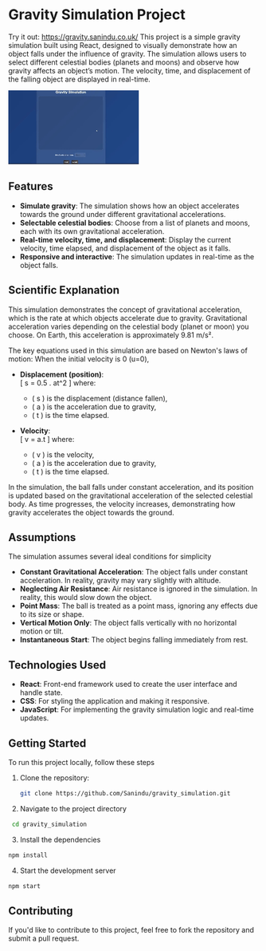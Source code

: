 # Gravity Simulation Project
Try it out: https://gravity.sanindu.co.uk/
This project is a simple gravity simulation built using React, designed to visually demonstrate how an object falls under the influence of gravity. The simulation allows users to select different celestial bodies (planets and moons) and observe how gravity affects an object’s motion. The velocity, time, and displacement of the falling object are displayed in real-time.

![Loadiing Demo](clip_gravity.gif)
## Features

- **Simulate gravity**: The simulation shows how an object accelerates towards the ground under different gravitational accelerations.
- **Selectable celestial bodies**: Choose from a list of planets and moons, each with its own gravitational acceleration.
- **Real-time velocity, time, and displacement**: Display the current velocity, time elapsed, and displacement of the object as it falls.
- **Responsive and interactive**: The simulation updates in real-time as the object falls.

## Scientific Explanation

This simulation demonstrates the concept of gravitational acceleration, which is the rate at which objects accelerate due to gravity. Gravitational acceleration varies depending on the celestial body (planet or moon) you choose. On Earth, this acceleration is approximately 9.81 m/s².

The key equations used in this simulation are based on Newton's laws of motion:
When the initial velocity is 0 (u=0),
- **Displacement (position)**:  
  \[
  s = 0.5 . at^2
  \]
  where:
  - \( s \) is the displacement (distance fallen),
  - \( a \) is the acceleration due to gravity,
  - \( t \) is the time elapsed.

- **Velocity**:  
  \[
  v = a.t
  \]
  where:
  - \( v \) is the velocity,
  - \( a \) is the acceleration due to gravity,
  - \( t \) is the time elapsed.

In the simulation, the ball falls under constant acceleration, and its position is updated based on the gravitational acceleration of the selected celestial body. As time progresses, the velocity increases, demonstrating how gravity accelerates the object towards the ground.

## Assumptions

The simulation assumes several ideal conditions for simplicity

- **Constant Gravitational Acceleration**: The object falls under constant acceleration. In reality, gravity may vary slightly with altitude.
- **Neglecting Air Resistance**: Air resistance is ignored in the simulation. In reality, this would slow down the object.
- **Point Mass**: The ball is treated as a point mass, ignoring any effects due to its size or shape.
- **Vertical Motion Only**: The object falls vertically with no horizontal motion or tilt.
- **Instantaneous Start**: The object begins falling immediately from rest.

## Technologies Used

- **React**: Front-end framework used to create the user interface and handle state.
- **CSS**: For styling the application and making it responsive.
- **JavaScript**: For implementing the gravity simulation logic and real-time updates.

## Getting Started

To run this project locally, follow these steps

1. Clone the repository:
   ```bash
   git clone https://github.com/Sanindu/gravity_simulation.git
2. Navigate to the project directory
  ```bash
   cd gravity_simulation
```
3. Install the dependencies
```bash
npm install
```
4. Start the development server
```bash
npm start
```
## Contributing
If you'd like to contribute to this project, feel free to fork the repository and submit a pull request.
